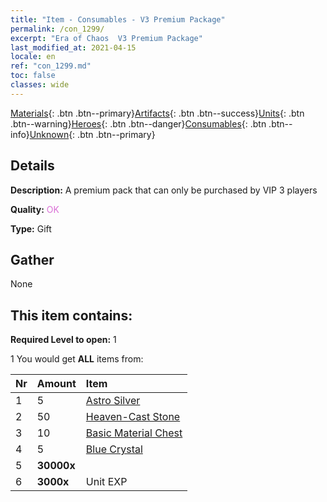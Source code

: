 ```yaml
---
title: "Item - Consumables - V3 Premium Package"
permalink: /con_1299/
excerpt: "Era of Chaos  V3 Premium Package"
last_modified_at: 2021-04-15
locale: en
ref: "con_1299.md"
toc: false
classes: wide
---
```

 [Materials](/Items/){: .btn .btn--primary}[Artifacts](/Items/Artifacts/){: .btn .btn--success}[Units](/Items/Units/){: .btn .btn--warning}[Heroes](/Items/Heroes/){: .btn .btn--danger}[Consumables](/Items/Consumables/){: .btn .btn--info}[Unknown](/Items/Unknown/){: .btn .btn--primary}

## Details
 **Description:** A premium pack that can only be purchased by VIP 3 players

 **Quality:** <span style="color: #DA70D6">OK</span>

 **Type:** Gift

## Gather

  None

## This item contains:

 **Required Level to open:** 1

 1 You would get **ALL** items  from:

  | Nr | Amount |     Item    |
  |:---|:-------|:------------|
  | 1 | 5 | [Astro Silver](/Items/con_969/) |  | 
  | 2 | 50 | [Heaven-Cast Stone](/Items/art_188/) |  | 
  | 3 | 10 | [Basic Material Chest](/Items/con_756/) |  | 
  | 4 | 5 | [Blue Crystal](/Items/con_716/) |  | 
  | 5 |  **30000x** | <i class="fas fa-coins"/> |  | 
  | 6 |  **3000x** | Unit EXP |  | 
